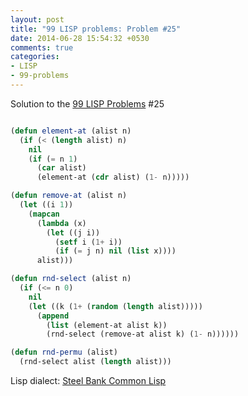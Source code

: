 ```yaml
---
layout: post
title: "99 LISP problems: Problem #25"
date: 2014-06-28 15:54:32 +0530
comments: true
categories: 
- LISP
- 99-problems
---
```


Solution to the [99 LISP Problems][99prob] #25


```cl

(defun element-at (alist n)
  (if (< (length alist) n)
    nil
    (if (= n 1)
      (car alist)
      (element-at (cdr alist) (1- n)))))

(defun remove-at (alist n)
  (let ((i 1))
    (mapcan
      (lambda (x)
        (let ((j i))
          (setf i (1+ i))
          (if (= j n) nil (list x))))
      alist)))

(defun rnd-select (alist n)
  (if (<= n 0)
    nil
    (let ((k (1+ (random (length alist)))))
      (append
        (list (element-at alist k))
        (rnd-select (remove-at alist k) (1- n))))))

(defun rnd-permu (alist)
  (rnd-select alist (length alist)))

```


Lisp dialect: [Steel Bank Common Lisp][sbcl]

<!--links-->
[99prob]: http://www.ic.unicamp.br/~meidanis/courses/mc336/2006s2/funcional/L-99_Ninety-Nine_Lisp_Problems.html
[sbcl]: http://www.sbcl.org/
